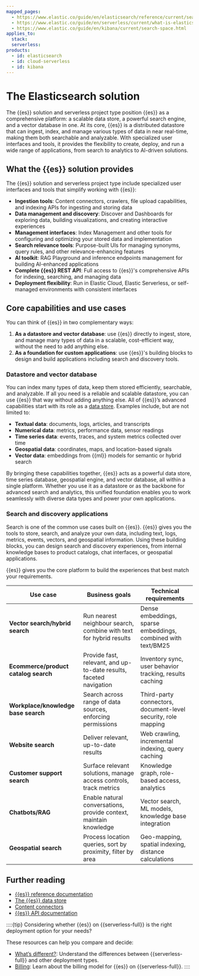 ```yaml
---
mapped_pages:
  - https://www.elastic.co/guide/en/elasticsearch/reference/current/search-with-elasticsearch.html
  - https://www.elastic.co/guide/en/serverless/current/what-is-elasticsearch-serverless.html
  - https://www.elastic.co/guide/en/kibana/current/search-space.html
applies_to:
  stack:
  serverless:
products:
  - id: elasticsearch
  - id: cloud-serverless
  - id: kibana
---
```


# The Elasticsearch solution

The {{es}} solution and serverless project type position {{es}} as a comprehensive platform: a scalable data store, a powerful search engine, and a vector database in one. At its core, {{es}} is a distributed datastore that can ingest, index, and manage various types of data in near real-time, making them both searchable and analyzable. With specialized user interfaces and tools, it provides the flexibility to create, deploy, and run a wide range of applications, from search to analytics to AI-driven solutions.

## What the {{es}} solution provides

The {{es}} solution and serverless project type include specialized user interfaces and tools that simplify working with {{es}}:

* **Ingestion tools**: Content connectors, crawlers, file upload capabilities, and indexing APIs for ingesting and storing data
* **Data management and discovery**: Discover and Dashboards for exploring data, building visualizations, and creating interactive experiences
* **Management interfaces**: Index Management and other tools for configuring and optimizing your stored data and implementation
* **Search relevance tools**: Purpose-built UIs for managing synonyms, query rules, and other relevance-enhancing features
* **AI toolkit**: RAG Playground and inference endpoints management for building AI-enhanced applications
* **Complete {{es}} REST API**: Full access to {{es}}'s comprehensive APIs for indexing, searching, and managing data
* **Deployment flexibility**: Run in Elastic Cloud, Elastic Serverless, or self-managed environments with consistent interfaces

## Core capabilities and use cases

You can think of {{es}} in two complementary ways:

1. **As a datastore and vector database**: use {{es}} directly to ingest, store, and manage many types of data in a scalable, cost-efficient way, without the need to add anything else.
2. **As a foundation for custom applications**: use {{es}}'s building blocks to design and build applications including search and discovery tools.  

### Datastore and vector database

You can index many types of data, keep them stored efficiently, searchable, and analyzable. If all you need is a reliable and scalable datastore, you can use {{es}} that way without adding anything else. All of {{es}}’s advanced capabilities start with its role as a [data store](/manage-data/data-store.md). Examples include, but are not limited to:

* **Textual data**: documents, logs, articles, and transcripts
* **Numerical data**: metrics, performance data, sensor readings
* **Time series data**: events, traces, and system metrics collected over time
* **Geospatial data**: coordinates, maps, and location-based signals
* **Vector data**: embeddings from {{ml}} models for semantic or hybrid search

By bringing these capabilities together, {{es}} acts as a powerful data store, time series database, geospatial engine, and vector database, all within a single platform. Whether you use it as a datastore or as the backbone for advanced search and analytics, this unified foundation enables you to work seamlessly with diverse data types and power your own applications.

### Search and discovery applications

Search is one of the common use cases built on {{es}}. {{es}} gives you the tools to store, search, and analyze your own data, including text, logs, metrics, events, vectors, and geospatial information. Using these building blocks, you can design search and discovery experiences, from internal knowledge bases to product catalogs, chat interfaces, or geospatial applications.

{{es}} gives you the core platform to build the experiences that best match your requirements.

| Use case                             | Business goals                                                     | Technical requirements                                        |
| ------------------------------------ | ------------------------------------------------------------------ | ------------------------------------------------------------- |
| **Vector search/hybrid search**      | Run nearest neighbour search, combine with text for hybrid results | Dense embeddings, sparse embeddings, combined with text/BM25  |
| **Ecommerce/product catalog search** | Provide fast, relevant, and up-to-date results, faceted navigation | Inventory sync, user behavior tracking, results caching       |
| **Workplace/knowledge base search**  | Search across range of data sources, enforcing permissions         | Third-party connectors, document-level security, role mapping |
| **Website search**                   | Deliver relevant, up-to-date results                               | Web crawling, incremental indexing, query caching             |
| **Customer support search**          | Surface relevant solutions, manage access controls, track metrics  | Knowledge graph, role-based access, analytics                 |
| **Chatbots/RAG**                     | Enable natural conversations, provide context, maintain knowledge  | Vector search, ML models, knowledge base integration          |
| **Geospatial search**                | Process location queries, sort by proximity, filter by area        | Geo-mapping, spatial indexing, distance calculations          |

## Further reading

* [{{es}} reference documentation](elasticsearch::docs/reference/elasticsearch/index.md)
* [The {{es}} data store](/manage-data/data-store.md)
* [Content connectors](elasticsearch::docs/reference/search-connectors/index.md)
* [{{es}} API documentation](https://www.elastic.co/docs/api/doc/elasticsearch/v9/)

::::{tip}
Considering whether {{es}} on {{serverless-full}} is the right deployment option for your needs?

These resources can help you compare and decide:

* [What’s different?](/deploy-manage/deploy/elastic-cloud/differences-from-other-elasticsearch-offerings.md): Understand the differences between {{serverless-full}} and other deployment types.
* [Billing](/deploy-manage/cloud-organization/billing/elasticsearch-billing-dimensions.md): Learn about the billing model for {{es}} on {{serverless-full}}.
::::
